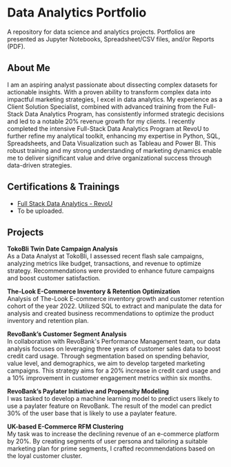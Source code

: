 # Data Analytics Portfolio
A repository for data science and analytics projects. Portfolios are presented as Jupyter Notebooks, Spreadsheet/CSV files, and/or Reports (PDF).

## About Me
I am an aspiring analyst passionate about dissecting complex datasets for actionable insights. With a proven ability to transform complex data into impactful marketing strategies, I excel in data analytics. My experience as a Client Solution Specialist, combined with advanced training from the Full-Stack Data Analytics Program, has consistently informed strategic decisions and led to a notable 20% revenue growth for my clients. I recently completed the intensive Full-Stack Data Analytics Program at RevoU to further refine my analytical toolkit, enhancing my expertise in Python, SQL, Spreadsheets, and Data Visualization such as Tableau and Power BI. This robust training and my strong understanding of marketing dynamics enable me to deliver significant value and drive organizational success through data-driven strategies.


## Certifications & Trainings
- [Full Stack Data Analytics - RevoU](https://certificates.revou.co/satryo-sunu-prabowo-certificate-achievements-facfsda23.pdf)
- To be uploaded.


## Projects

**TokoBli Twin Date Campaign Analysis**  
As a Data Analyst at TokoBli, I assessed recent flash sale campaigns, analyzing metrics like budget, transactions, and revenue to optimize strategy. Recommendations were provided to enhance future campaigns and boost customer satisfaction.

**The-Look E-Commerce Inventory & Retention Optimization**  
Analysis of The-Look E-commerce inventory growth and customer retention cohort of the year 2022. Utilized SQL to extract and manipulate the data for analysis and created business recommendations to optimize the product inventory and retention plan.

**RevoBank’s Customer Segment Analysis**  
In collaboration with RevoBank's Performance Management team, our data analysis focuses on leveraging three years of customer sales data to boost credit card usage. Through segmentation based on spending behavior, value level, and demographics, we aim to develop targeted marketing campaigns. This strategy aims for a 20% increase in credit card usage and a 10% improvement in customer engagement metrics within six months.

**RevoBank’s Paylater Initiative and Propensity Modeling**  
I was tasked to develop a machine learning model to predict users likely to use a paylater feature on RevoBank. The result of the model can predict 30% of the user base that is likely to use a paylater feature.

**UK-based E-Commerce RFM Clustering**  
My task was to increase the declining revenue of an e-commerce platform by 20%. By creating segments of user persona and tailoring a suitable marketing plan for prime segments, I crafted recommendations based on the loyal customer cluster.
